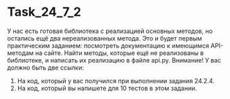 # Task_24_7_2
У нас есть готовая библиотека с реализацией основных методов, но остались ещё два нереализованных метода. Это и будет первым практическим заданием: посмотреть документацию к имеющимся API-методам на сайте. Найти методы, которые ещё не реализованы в библиотеке, и написать их реализацию в файле api.py.
Внимание! У вас должно быть две ссылки:
1. На код, который у вас получился при выполнении задания 24.2.4.
2. На код, который вы напишете для 10 тестов в этом задании.
